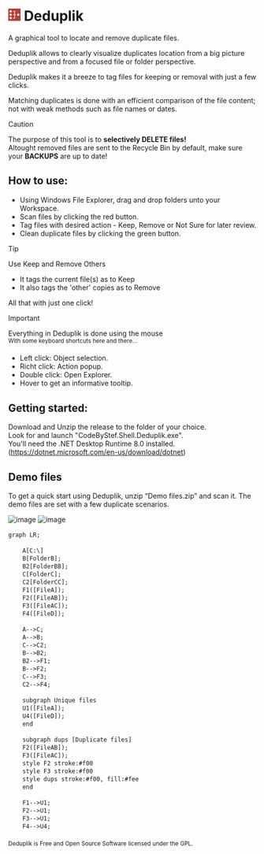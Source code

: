 # ![logo](https://github.com/CodeByStef/Deduplik/blob/main/Assets/Deduplik.png) Deduplik
A graphical tool to locate and remove duplicate files.

Deduplik allows to clearly visualize duplicates location from a big picture perspective and from a focused file or folder perspective.

Deduplik makes it a breeze to tag files for keeping or removal with just a few clicks.

Matching duplicates is done with an efficient comparison of the file content; not with weak methods such as file names or dates.

> [!CAUTION]
> The purpose of this tool is to **selectively DELETE files!**\
> Altought removed files are sent to the Recycle Bin by default, make sure your **BACKUPS** are up to date!


## How to use:
+ Using Windows File Explorer, drag and drop folders unto your Workspace.
+ Scan files by clicking the red button.
+ Tag files with desired action - Keep, Remove or Not Sure for later review.
+ Clean duplicate files by clicking the green button.

> [!TIP]
> Use Keep and Remove Others 
> + It tags the current file(s) as to Keep 
> + It also tags the 'other' copies as to Remove
>   
> All that with just one click!


> [!IMPORTANT]
> Everything in Deduplik is done using the mouse\
> <sup>With some keyboard shortcuts here and there...</sup>
> * Left click: Object selection.
> * Richt click: Action popup.
> * Double click: Open Explorer.
> * Hover to get an informative tooltip.


## Getting started:
Download and Unzip the release to the folder of your choice.\
Look for and launch "CodeByStef.Shell.Deduplik.exe".\
You'll need the .NET Desktop Runtime 8.0 installed.\
(https://dotnet.microsoft.com/en-us/download/dotnet)


## Demo files
To get a quick start using Deduplik, unzip “Demo files.zip” and scan it.
The demo files are set with a few duplicate scenarios.


<img width="524" height="274" alt="image" src="https://github.com/user-attachments/assets/5ab68740-b1a1-4176-bc0f-47c667da83d3" />
<img width="795" height="153" alt="image" src="https://github.com/user-attachments/assets/72696320-212e-4d65-b3e2-f6b655f526b1" />




```mermaid
graph LR;

    A[C:\]
    B[FolderB];
    B2[FolderBB];
    C[FolderC];
    C2[FolderCC];
    F1([FileA]);
    F2([FileAB]);
    F3([FileAC]);
    F4([FileD]);

    A-->C;
    A-->B;
    C-->C2;
    B-->B2;
    B2-->F1;
    B-->F2;
    C-->F3;
    C2-->F4;

    subgraph Unique files
    U1([FileA]);
    U4([FileD]);
    end

    subgraph dups [Duplicate files]
    F2([FileAB]);
    F3([FileAC]);
    style F2 stroke:#f00
    style F3 stroke:#f00
    style dups stroke:#f00, fill:#fee
    end

    F1-->U1;
    F2-->U1;
    F3-->U1;
    F4-->U4;
```

<sub>Deduplik is Free and Open Source Software licensed under the GPL.</sub>
